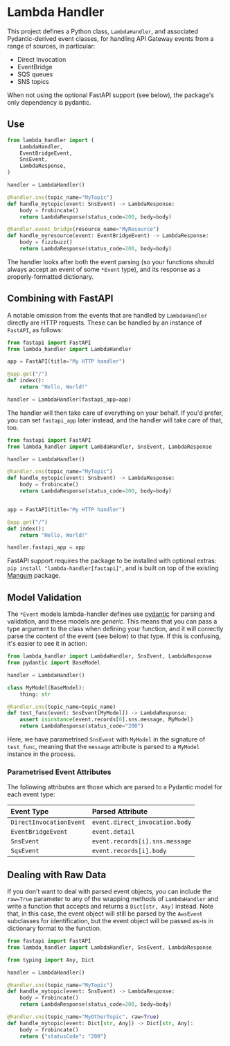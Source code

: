 # Lambda Handler

This project defines a Python class, `LambdaHandler`, and associated Pydantic-derived
event classes, for handling API Gateway events from a range of sources, in particular:

- Direct Invocation
- EventBridge
- SQS queues
- SNS topics

When not using the optional FastAPI support (see below), the package's only dependency
is pydantic.

## Use

```python
from lambda_handler import (
    LambdaHandler,
    EventBridgeEvent,
    SnsEvent,
    LambdaResponse,
)

handler = LambdaHandler()

@handler.sns(topic_name="MyTopic")
def handle_mytopic(event: SnsEvent) -> LambdaResponse:
    body = frobincate()
    return LambdaResponse(status_code=200, body=body)

@handler.event_bridge(resource_name="MyResource")
def handle_myresource(event: EventBridgeEvent) -> LambdaResponse:
    body = fizzbuzz()
    return LambdaResponse(status_code=200, body=body)
```

The handler looks after both the event parsing (so your functions should always
accept an event of some `*Event` type), and its response as a properly-formatted
dictionary.

## Combining with FastAPI

A notable omission from the events that are handled by `LambdaHandler` directly are
HTTP requests. These can be handled by an instance of `FastAPI`, as follows:

```python
from fastapi import FastAPI
from lambda_handler import LambdaHandler

app = FastAPI(title="My HTTP handler")

@app.get("/")
def index():
    return "Hello, World!"

handler = LambdaHandler(fastapi_app=app)
```

The handler will then take care of everything on your behalf. If you'd prefer, you
can set `fastapi_app` later instead, and the handler will take care of that, too.

```python
from fastapi import FastAPI
from lambda_handler import LambdaHandler, SnsEvent, LambdaResponse

handler = LambdaHandler()

@handler.sns(topic_name="MyTopic")
def handle_mytopic(event: SnsEvent) -> LambdaResponse:
    body = frobincate()
    return LambdaResponse(status_code=200, body=body)


app = FastAPI(title="My HTTP handler")

@app.get("/")
def index():
    return "Hello, World!"

handler.fastapi_app = app
```

FastAPI support requires the package to be installed with optional extras:
`pip install "lambda-handler[fastapi]"`, and is built on top of the existing
[Mangum](https://mangum.io/) package.

## Model Validation

The `*Event` models lambda-handler defines use [pydantic](pydantic-docs.helpmanual.io/)
for parsing and validation, and these models are _generic_. This means that you can
pass a type argument to the class when defining your function, and it will correctly
parse the content of the event (see below) to that type. If this is confusing, it's
easier to see it in action:

```python
from lambda_handler import LambdaHandler, SnsEvent, LambdaResponse
from pydantic import BaseModel

handler = LambdaHandler()

class MyModel(BaseModel):
    thing: str

@handler.sns(topic_name=topic_name)
def test_func(event: SnsEvent[MyModel]) -> LambdaResponse:
    assert isinstance(event.records[0].sns.message, MyModel)
    return LambdaResponse(status_code="200")
```

Here, we have parametrised `SnsEvent` with `MyModel` in the signature of `test_func`,
meaning that the `message` attribute is parsed to a `MyModel` instance in the process.

### Parametrised Event Attributes

The following attributes are those which are parsed to a Pydantic model for each event
type:

| Event Type              | Parsed Attribute                  |
|:------------------------|:----------------------------------|
| `DirectInvocationEvent` | `event.direct_invocation.body`    |
| `EventBridgeEvent`      | `event.detail`                    |
| `SnsEvent`              | `event.records[i].sns.message`    |
| `SqsEvent`              | `event.records[i].body`           |


## Dealing with Raw Data

If you don't want to deal with parsed event objects, you can include the `raw=True`
parameter to any of the wrapping methods of `LambdaHandler` and write a function
that accepts and returns a `Dict[str, Any]` instead. Note that, in this case, the
event object will still be parsed by the `AwsEvent` subclasses for identification,
but the event object will be passed as-is in dictionary format to the function.

```python
from fastapi import FastAPI
from lambda_handler import LambdaHandler, SnsEvent, LambdaResponse

from typing import Any, Dict

handler = LambdaHandler()

@handler.sns(topic_name="MyTopic")
def handle_mytopic(event: SnsEvent) -> LambdaResponse:
    body = frobincate()
    return LambdaResponse(status_code=200, body=body)

@handler.sns(topic_name="MyOtherTopic". raw=True)
def handle_mytopic(event: Dict[str, Any]) -> Dict[str, Any]:
    body = frobincate()
    return {"statusCode": "200"}
```
